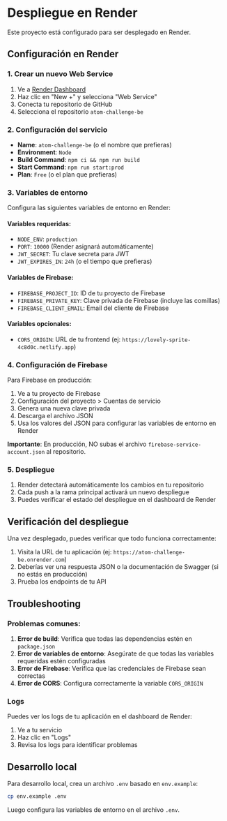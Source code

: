 # Despliegue en Render

Este proyecto está configurado para ser desplegado en Render.

## Configuración en Render

### 1. Crear un nuevo Web Service

1. Ve a [Render Dashboard](https://dashboard.render.com/)
2. Haz clic en "New +" y selecciona "Web Service"
3. Conecta tu repositorio de GitHub
4. Selecciona el repositorio `atom-challenge-be`

### 2. Configuración del servicio

- **Name**: `atom-challenge-be` (o el nombre que prefieras)
- **Environment**: `Node`
- **Build Command**: `npm ci && npm run build`
- **Start Command**: `npm run start:prod`
- **Plan**: `Free` (o el plan que prefieras)

### 3. Variables de entorno

Configura las siguientes variables de entorno en Render:

#### Variables requeridas:
- `NODE_ENV`: `production`
- `PORT`: `10000` (Render asignará automáticamente)
- `JWT_SECRET`: Tu clave secreta para JWT
- `JWT_EXPIRES_IN`: `24h` (o el tiempo que prefieras)

#### Variables de Firebase:
- `FIREBASE_PROJECT_ID`: ID de tu proyecto de Firebase
- `FIREBASE_PRIVATE_KEY`: Clave privada de Firebase (incluye las comillas)
- `FIREBASE_CLIENT_EMAIL`: Email del cliente de Firebase

#### Variables opcionales:
- `CORS_ORIGIN`: URL de tu frontend (ej: `https://lovely-sprite-4c8d0c.netlify.app`)

### 4. Configuración de Firebase

Para Firebase en producción:

1. Ve a tu proyecto de Firebase
2. Configuración del proyecto > Cuentas de servicio
3. Genera una nueva clave privada
4. Descarga el archivo JSON
5. Usa los valores del JSON para configurar las variables de entorno en Render

**Importante**: En producción, NO subas el archivo `firebase-service-account.json` al repositorio.

### 5. Despliegue

1. Render detectará automáticamente los cambios en tu repositorio
2. Cada push a la rama principal activará un nuevo despliegue
3. Puedes verificar el estado del despliegue en el dashboard de Render

## Verificación del despliegue

Una vez desplegado, puedes verificar que todo funciona correctamente:

1. Visita la URL de tu aplicación (ej: `https://atom-challenge-be.onrender.com`)
2. Deberías ver una respuesta JSON o la documentación de Swagger (si no estás en producción)
3. Prueba los endpoints de tu API

## Troubleshooting

### Problemas comunes:

1. **Error de build**: Verifica que todas las dependencias estén en `package.json`
2. **Error de variables de entorno**: Asegúrate de que todas las variables requeridas estén configuradas
3. **Error de Firebase**: Verifica que las credenciales de Firebase sean correctas
4. **Error de CORS**: Configura correctamente la variable `CORS_ORIGIN`

### Logs

Puedes ver los logs de tu aplicación en el dashboard de Render:
1. Ve a tu servicio
2. Haz clic en "Logs"
3. Revisa los logs para identificar problemas

## Desarrollo local

Para desarrollo local, crea un archivo `.env` basado en `env.example`:

```bash
cp env.example .env
```

Luego configura las variables de entorno en el archivo `.env`. 